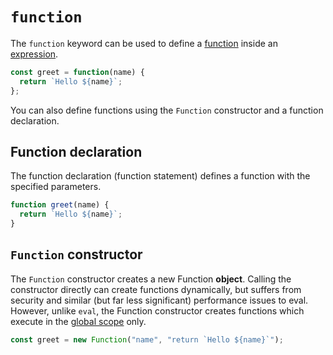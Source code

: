 # `function`

The `function` keyword can be used to define a [function][concept-functions] inside an [expression][concept-expressions].

```javascript
const greet = function(name) {
  return `Hello ${name}`;
};
```

You can also define functions using the `Function` constructor and a function declaration.

## Function declaration

The function declaration (function statement) defines a function with the specified parameters.

```javascript
function greet(name) {
  return `Hello ${name}`;
}
```

## `Function` constructor

The `Function` constructor creates a new Function **object**. Calling the constructor directly can create functions dynamically, but suffers from security and similar (but far less significant) performance issues to eval. However, unlike `eval`, the Function constructor creates functions which execute in the [global scope][concept-scope] only.

```javascript
const greet = new Function("name", "return `Hello ${name}`");
```

[concept-scope]: ../../../concepts/scope.md
[concept-expressions]: ../../../concepts/expressions.md
[concept-functions]: ../../../concepts/functions.md
